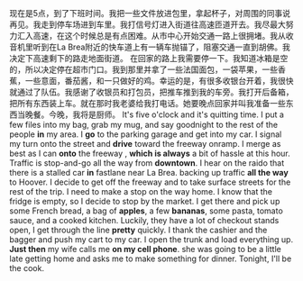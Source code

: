 现在是5点，到了下班时间。我把一些文件放进包里，拿起杯子，对周围的同事说再见。我走到停车场进到车里。我打信号灯进入街道往高速匝道开去。我尽最大努力汇入高速，在这个时候总是有点困难。从市中心开始交通一路上很拥堵。我从收音机里听到在La Brea附近的快车道上有一辆车抛锚了，阻塞交通一直到胡佛。我决定下高速剩下的路走地面街道。
在回家的路上我需要停一下。我知道冰箱是空的，所以决定停在超市门口。我到那里并拿了一些法国面包，一袋苹果，一些香蕉，一些意面，番茄酱，和一只做好的鸡。幸运的是，有很多收银台开着，我很快就通过了队伍。我感谢了收银员和打包员，把推车推到我的车旁。我打开后备箱，把所有东西装上车。就在那时我老婆给我打电话。她要晚点回家并叫我准备一些东西当晚餐。今晚，我将是厨师。
It's five o'clock and it's quitting time. I put a few files into my bag, grab my mug, and say goodnight to the rest of the people **in** my area. I **go** to the parking garage and get into my car. I signal my turn onto the street and **drive** toward the freeway onramp. I merge as best as I can **onto** the freeway , **which is always** a bit of hassle at this hour. Traffic is stop-and-go all the way from **downtown**. I hear on the raido that there is a stalled car **in** fastlane near La Brea. backing up traffic **all the way** to Hoover. I decide to get off the freeway and to take surface streets for the rest of the trip.
I need to make a stop on the way home. I know that the fridge is empty, so I decide to stop by the market. I get there and pick up some French bread, a bag of **apples**, a few **bananas**, some pasta, tomato sauce, and a cooked kitchen. Luckily, they have a lot of checkout stands open, I get through the line **pretty** quickly. I thank the cashier and the bagger and push my cart to my car. I open the trunk and load everything up. **Just then** my wife calls me **on my cell phone**. she was going to be a little late getting home and asks me to make something for dinner. Tonight, I'll be the cook.